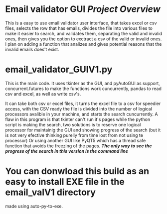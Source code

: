 # Email validator GUI *Project Overview*
This is a easy to use email validator user interface, that takes excel or csv files, selects the row that has emails, divides the file into various files to make it easier to search, and validates them, separating the valid and invalid ones, then gives you the option to exctract a csv of the valid or invalid ones.
I plan on adding a function that analizes and gives potential reasons that the invalid emails does't exist.


# email_validator_GUIV1.py
This is the main code. It uses tkinter as the GUI, and pyAutoGUI as support, concurrent.futures to make the functions work cuncurrently, pandas to read csv and excel, as well as write csv's.

It can take both csv or excel files, it turns the excel file to a csv for speedier access, with the CSV ready the file is divided into the number of logical processors avalible in your machine, and starts the search cuncurrently. A flaw in this program is that tkinter can't run it's pages while the python script is making the search, two solutions is to reserve one logical processor for maintainig the GUI and showing progress of the search (but it is not very efective thinking purelly from time lost from not using te processor) Or using another GUI like PyQT5 which has a thread safe function that avoids the freezing of the pages.
***The only way to see the progress of the search in this version is the command line***

# You can donwload this build as an easy to install EXE file in the email_valV1 directory
made using auto-py-to-exe.
